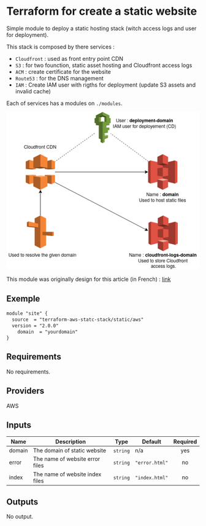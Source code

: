 # Terraform for create a static website

Simple module to deploy a static hosting stack (witch access logs and user for deployment).

This stack is composed by there services :

* `Cloudfront` : used as front entry point CDN
* `S3` : for two founction, static asset hosting and Cloudfront access logs
* `ACM` : create certificate for the website
* `Route53` : for the DNS management
* `IAM` : Create IAM user with rigths for deployment (update S3 assets and invalid cache)

Each of services has a modules on `./modules`.

![AWS SCHEMA](./AWS-modules.png)

This module was originally design for this article (in French) : [link](https://www.damyr.fr/posts/premier-module-terraform/)

## Exemple

```hcl
module "site" {
  source  = "terraform-aws-statc-stack/static/aws"
  version = "2.0.0"
	domain  = "yourdomain"
}
```

<!-- BEGINNING OF PRE-COMMIT-TERRAFORM DOCS HOOK -->
## Requirements

No requirements.

## Providers

AWS

## Inputs

| Name | Description | Type | Default | Required |
|------|-------------|------|---------|:--------:|
| domain | The domain of static website | `string` | n/a | yes |
| error | The name of website error files | `string` | `"error.html"` | no |
| index | The name of website index files | `string` | `"index.html"` | no |

## Outputs

No output.

<!-- END OF PRE-COMMIT-TERRAFORM DOCS HOOK -->

